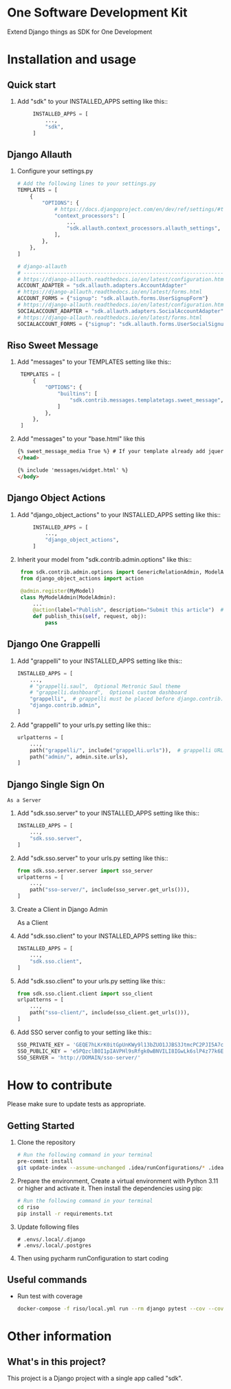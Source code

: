 One Software Development Kit
=====

Extend Django things as SDK for One Development


Installation and usage
======================

Quick start
-----------

1. Add "sdk" to your INSTALLED_APPS setting like this::

   ``` python
        INSTALLED_APPS = [
            ...,
            "sdk",
        ]
    ```

Django Allauth
--------------

1. Configure your settings.py

    ``` python
    # Add the following lines to your settings.py
    TEMPLATES = [
        {
            "OPTIONS": {
                # https://docs.djangoproject.com/en/dev/ref/settings/#template-context-processors
                "context_processors": [
                    ...
                    "sdk.allauth.context_processors.allauth_settings",
                ],
            },
        },
    ]

    # django-allauth
    # ------------------------------------------------------------------------------
    # https://django-allauth.readthedocs.io/en/latest/configuration.html
    ACCOUNT_ADAPTER = "sdk.allauth.adapters.AccountAdapter"
    # https://django-allauth.readthedocs.io/en/latest/forms.html
    ACCOUNT_FORMS = {"signup": "sdk.allauth.forms.UserSignupForm"}
    # https://django-allauth.readthedocs.io/en/latest/configuration.html
    SOCIALACCOUNT_ADAPTER = "sdk.allauth.adapters.SocialAccountAdapter"
    # https://django-allauth.readthedocs.io/en/latest/forms.html
    SOCIALACCOUNT_FORMS = {"signup": "sdk.allauth.forms.UserSocialSignupForm"}

    ```

Riso Sweet Message
------------------

1. Add "messages" to your TEMPLATES setting like this::

   ``` python
    TEMPLATES = [
        {
            "OPTIONS": {
                "builtins": [
                    "sdk.contrib.messages.templatetags.sweet_message",
                ]
            },
        },
    ]
    ```

2. Add "messages" to your "base.html" like this

    ``` html
    {% sweet_message_media True %} # If your template already add jquery and bootstrap, you can set this to False
    </head>

    {% include 'messages/widget.html' %}
    </body>
    ```

Django Object Actions
---------------------

1. Add "django_object_actions" to your INSTALLED_APPS setting like this::

   ``` python
        INSTALLED_APPS = [
            ...,
            "django_object_actions",
        ]
    ```

2. Inherit your model from "sdk.contrib.admin.options" like this::

   ``` python
    from sdk.contrib.admin.options import GenericRelationAdmin, ModelAdmin, MasterModelAdmin
    from django_object_actions import action

    @admin.register(MyModel)
    class MyModelAdmin(ModelAdmin):
        ...
        @action(label="Publish", description="Submit this article")  # optional
        def publish_this(self, request, obj):
            pass
    ```


Django One Grappelli
--------------------

1. Add "grappelli" to your INSTALLED_APPS setting like this::

    ``` python
    INSTALLED_APPS = [
        ...,
        # "grappelli.saul",  Optional Metronic Saul theme
        # "grappelli.dashboard",  Optional custom dashboard
        "grappelli",  # grappelli must be placed before django.contrib.admin.
        "django.contrib.admin",
    ]
    ```

2. Add "grappelli" to your urls.py setting like this::

    ``` python
    urlpatterns = [
        ...,
        path("grappelli/", include("grappelli.urls")),  # grappelli URLS
        path("admin/", admin.site.urls),
    ]
    ```


Django Single Sign On
---------------------

    As a Server


1. Add "sdk.sso.server" to your INSTALLED_APPS setting like this::

    ``` python
    INSTALLED_APPS = [
        ...,
        "sdk.sso.server",
    ]
    ```

2. Add "sdk.sso.server" to your urls.py setting like this::

    ``` python
    from sdk.sso.server.server import sso_server
    urlpatterns = [
        ...,
        path("sso-server/", include(sso_server.get_urls())),
    ]
    ```

3. Create a Client in Django Admin


    As a Client


1. Add "sdk.sso.client" to your INSTALLED_APPS setting like this::

    ``` python
    INSTALLED_APPS = [
        ...,
        "sdk.sso.client",
    ]
    ```
   
2. Add "sdk.sso.client" to your urls.py setting like this::

    ``` python
    from sdk.sso.client.client import sso_client
    urlpatterns = [
        ...,
        path("sso-client/", include(sso_client.get_urls())),
    ]
    ```
   
3. Add SSO server config to your setting like this::

    ``` python
    SSO_PRIVATE_KEY = 'GEQE7hLKrK0itGpUnKWy9l13bZUO1JJBS3JtmcPC2PJI5A7c4rZA6N6IVzdEHQg1'
    SSO_PUBLIC_KEY = 'e5PQzclB0I1pIAVPHl9sRfgk0wBNVILI8IGwLk6slP4z77k6ENdASalhK5K1mbp1'
    SSO_SERVER = 'http://DOMAIN/sso-server/'
    ```

How to contribute
=================

Please make sure to update tests as appropriate.

Getting Started
---------------

1. Clone the repository

    ``` bash
    # Run the following command in your terminal
    pre-commit install
    git update-index --assume-unchanged .idea/runConfigurations/* .idea/riso.iml
    ```

2. Prepare the environment, Create a virtual environment with Python 3.11 or higher and activate it. Then install the
   dependencies using pip:

    ``` bash
    # Run the following command in your terminal
    cd riso
    pip install -r requirements.txt
    ```

3. Update following files

    ```
    # .envs/.local/.django
    # .envs/.local/.postgres
    ```

4. Then using pycharm runConfiguration to start coding

Useful commands
---------------

- Run test with coverage

    ``` bash
    docker-compose -f riso/local.yml run --rm django pytest --cov --cov-report term-missing --cov-report html
    ```

Other information
=================

What's in this project?
-----------------------

This project is a Django project with a single app called "sdk".
